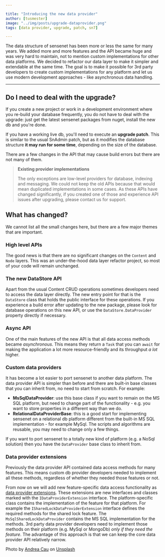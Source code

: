 ```yaml
---

title: "Introducing the new data provider"
author: [tusmester]
image: "../img/posts/upgrade-dataprovider.png"
tags: [data provider, upgrade, patch, sn7]

---
```


The data structure of sensenet has been more or less the same for many years. We added more and more features and the API became huge and was very hard to maintain, not to mention custom implementations for other data platforms. We decided to refactor our data layer to make it simpler and extendable at the same time. The goal is to make it possible for 3rd party developers to create custom implementations for any platform and let us use modern development approaches - like asynchronous data handling.

---

## Do I need to deal with the upgrade?
If you create a new project or work in a development environment where you re-build your database frequently, you do not have to deal with the upgrade: just get the latest sensenet packages from nuget, install the new db and you're done.

If you have a working live db, you'll need to execute an **upgrade patch**. This is similar to the usual SnAdmin patch, but as it modifies the database structure **it may run for some time**, depending on the size of the database.

There are a few changes in the API that may cause build errors but there are not many of them. 

> **Existing provider implementations**
> 
> The only exceptions are low-level providers for database, indexing and messaging. We could not keep the old APIs because that would mean duplicated implementations in some cases. As these APIs have changed significantly, if you created one of those and experience API issues after upgrading, please contact us for support.

## What has changed?
We cannot list all the small changes here, but there are a few major themes that are important.

### High level APIs
The good news is that there are no significant changes on the `Content` and `Node` layers. This was an under-the-hood data layer refactor project, so most of your code will remain unchanged.

### The new DataStore API
Apart from the usual Content CRUD operations sometimes developers need to access the data layer directly. The new entry point for that is the `DataStore` class that holds the public interface for these operations. If you experience a build error after updating to the new package, please look for database operations on this new API, or use the `DataStore.DataProvider` property directly if necessary.

### Async API
One of the main features of the new API is that all data access methods became _asynchronous_. This means they return a `Task` that you can `await` for making the application a lot more resource-friendly and its throughput _a lot_ higher.

### Custom data providers
It has become a lot easier to port sensenet to another data platform. The data provider API is simpler than before and there are built-in base classes that you can inherit from, no need to start from scratch. For example:

- **MsSqlDataProvider**: use this base class if you want to remain on the MS SQL platform, but need to change part of the functionality - e.g. you want to store properties in a different way than we do.
- **RelationalDataProviderBase**: this is a good start for implementing sensenet on a relational db platform different from the built-in MS SQL implementation - for example MySql. The scripts and algorithms are reusable, you may need to change only a few things.

If you want to port sensenet to a totally new kind of platform (e.g. a NoSql solution) then you have the `DataProvider` base class to inherit from.

### Data provider extensions
Previously the data provider API contained data access methods for many features. This means custom db provider developers needed to implement all these methods, regardless of whether they needed those features or not.

From now on we will add new feature-specific data access functionality as [data provider extensions](https://community.sensenet.com/docs/dataprovider-extension). These extensions are new interfaces and classes marked with the `IDataProviderExtension` interface. The platform-specific class contains the implementation of the feature for that platform. For example the `ISharedLockDataProviderExtension` interface defines the required methods for the shared lock feature. The `MsSqlSharedLockDataProvider` contains the MS SQL implementation for the methods. 3rd party data provider developers need to implement those methods on their platform (e.g. MySql or MongoDb) _only if they need the feature_. The advantage of this approach is that we can keep the core data provider API relatively narrow.

Photo by [Andrea Cau](https://unsplash.com/@andreacau?utm_source=unsplash&utm_medium=referral&utm_content=creditCopyText) on [Unsplash](https://unsplash.com/images/travel/new-york?utm_source=unsplash&utm_medium=referral&utm_content=creditCopyText)